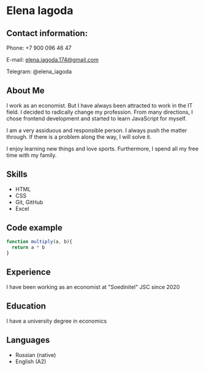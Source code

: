 # Elena Iagoda

## Contact information:

Phone: +7 900 096 46 47

E-mail: elena.iagoda.174@gmail.com

Telegram: @elena_iagoda

## About Me
I work as an economist. But I have always been attracted to work in the IT field. I decided to radically change my profession. From many directions, I chose frontend development and started to learn JavaScript for myself.

I am a very assiduous and responsible person. I always push the matter through. If there is a problem along the way, I will solve it.

I enjoy learning new things and love sports. Furthermore, I spend all my free time with my family.

## Skills
- HTML
- CSS
- Git, GitHub
- Excel

## Code example
``` js
function multiply(a, b){
  return a * b
}
```
## Experience
I have been working as an economist at "Soedinitel" JSC since 2020

## Education
I have a university degree in economics

## Languages
- Russian (native)
- English (A2)


